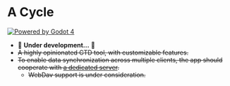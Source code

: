 # A Cycle

[![Powered by Godot 4](https://img.shields.io/badge/Godot-v4.0.alpha15.official-blue)](https://godotengine.org/)

- 🚧 **Under development...** 🚧
- ~~A highly opinionated GTD tool, with customizable features.~~
- ~~To enable data synchronization across multiple clients, the app should cooperate with [a dedicated server](https://github.com/lightyears1998/a-cycle-server).~~
  - ~~WebDav support is under consideration.~~

